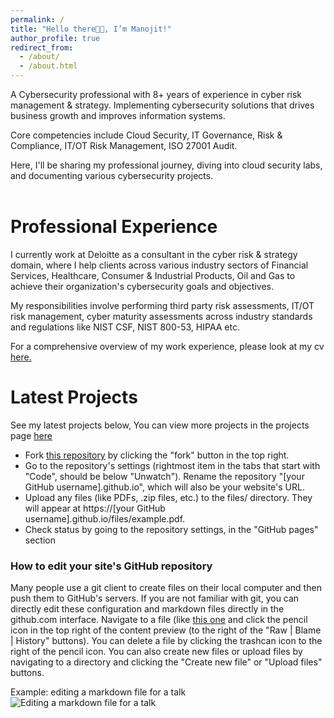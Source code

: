 ```yaml
---
permalink: /
title: "Hello there👋🏼, I’m Manojit!"
author_profile: true
redirect_from: 
  - /about/
  - /about.html
---
```


A Cybersecurity professional with 8+ years of experience in cyber risk management & strategy. Implementing cybersecurity solutions that drives business growth and improves information systems. 

Core competencies include Cloud Security, IT Governance, Risk & Compliance, IT/OT Risk Management, ISO 27001 Audit.

Here, I'll be sharing my professional journey, diving into cloud security labs, and documenting various cybersecurity projects. <br />
<br />

# Professional Experience

I currently work at Deloitte as a consultant in the cyber risk & strategy domain, where I help clients across various industry sectors of Financial Services, Healthcare, Consumer & Industrial Products, Oil and Gas to achieve their organization's cybersecurity goals and objectives. 

My responsibilities involve performing third party risk assessments, IT/OT risk management, cyber maturity assessments across industry standards and regulations like NIST CSF, NIST 800-53, HIPAA etc. 

For a comprehensive overview of my work experience, please look at my cv [here.](https://manojitnath.github.io/files/CV.pdf)

# Latest Projects

See my latest projects below, You can view more projects in the projects page [here](https://manojitnath.github.io/portfolio/)
- Fork [this repository](https://github.com/academicpages/academicpages.github.io) by clicking the "fork" button in the top right. 
- Go to the repository's settings (rightmost item in the tabs that start with "Code", should be below "Unwatch"). Rename the repository "[your GitHub username].github.io", which will also be your website's URL.
- Upload any files (like PDFs, .zip files, etc.) to the files/ directory. They will appear at https://[your GitHub username].github.io/files/example.pdf.  
- Check status by going to the repository settings, in the "GitHub pages" section

### How to edit your site's GitHub repository

Many people use a git client to create files on their local computer and then push them to GitHub's servers. If you are not familiar with git, you can directly edit these configuration and markdown files directly in the github.com interface. Navigate to a file (like [this one](https://github.com/academicpages/academicpages.github.io/blob/master/_talks/2012-03-01-talk-1.md) and click the pencil icon in the top right of the content preview (to the right of the "Raw | Blame | History" buttons). You can delete a file by clicking the trashcan icon to the right of the pencil icon. You can also create new files or upload files by navigating to a directory and clicking the "Create new file" or "Upload files" buttons. 

Example: editing a markdown file for a talk
![Editing a markdown file for a talk](/images/editing-talk.png)
